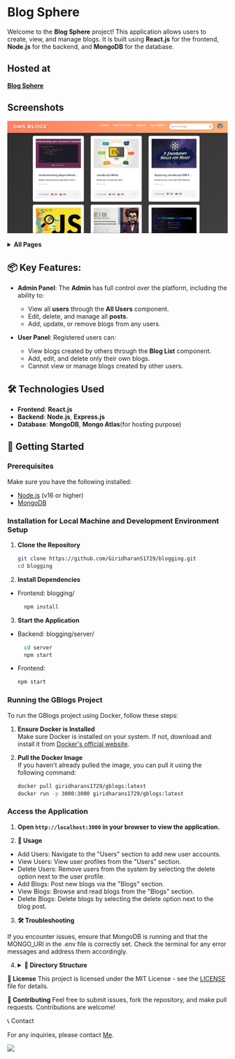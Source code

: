 # Blog Sphere

Welcome to the **Blog Sphere** project! This application allows users to create, view, and manage blogs. It is built using **React.js** for the frontend, **Node.js** for the backend, and **MongoDB** for the database.

## Hosted at
 **[Blog Sphere](https://gblogs.vercel.app)**

## Screenshots
![Blog Sphere](./public/preview.png) 

<details><summary><b>All Pages</b></summary>
<img src="./public/images/Screenshots/s1.png" alt="Screenshot 1">
<img src="./public/images/Screenshots/s2.png" alt="Screenshot 2">
<img src="./public/images/Screenshots/s3.png" alt="Screenshot 3">
<img src="./public/images/Screenshots/s4.png" alt="Screenshot 4">
<img src="./public/images/Screenshots/s5.png" alt="Screenshot 5">
<img src="./public/images/Screenshots/s6.png" alt="Screenshot 6">
<img src="./public/images/Screenshots/s7.png" alt="Screenshot 7">
<img src="./public/images/Screenshots/s8.png" alt="Screenshot 8">
<img src="./public/images/Screenshots/s9.png" alt="Screenshot 9">
<img src="./public/images/Screenshots/s10.png" alt="Screenshot 10">
<img src="./public/images/Screenshots/s11.png" alt="Screenshot 11">
<img src="./public/images/Screenshots/s12.png" alt="Screenshot 12">
<img src="./public/images/Screenshots/s13.png" alt="Screenshot 13">
<img src="./public/images/Screenshots/s14.png" alt="Screenshot 14">
<img src="./public/images/Screenshots/s15.png" alt="Screenshot 15">

</details>

## 📦 Key Features:
- **Admin Panel**: The **Admin** has full control over the platform, including the ability to:
  - View all **users** through the **All Users** component.
  - Edit, delete, and manage all **posts**.
  - Add, update, or remove blogs from any users.

- **User Panel**: Registered users can:
  - View blogs created by others through the **Blog List** component.
  - Add, edit, and delete only their own blogs.
  - Cannot view or manage blogs created by other users.


## 🛠️ Technologies Used

- **Frontend**: **React.js** 
- **Backend**: **Node.js**, **Express.js**
- **Database**: **MongoDB**, **Mongo Atlas**(for hosting purpose)

## 🚀 Getting Started

### Prerequisites

Make sure you have the following installed:

- [Node.js](https://nodejs.org/) (v16 or higher)
- [MongoDB](https://www.mongodb.com/try/download/community)

### Installation for Local Machine and Development Environment Setup  

1. **Clone the Repository**

   ```bash
   git clone https://github.com/GiridharanS1729/blogging.git
   cd blogging
   ```

2. **Install Dependencies**

- Frontend:
blogging/
  ```bash
    npm install
  ```

3. **Start the Application**

- Backend:
blogging/server/
  ```bash
    cd server
    npm start
  ```

- Frontend:

  ```bash
  npm start
  ```

### Running the GBlogs Project

To run the GBlogs project using Docker, follow these steps:

1. **Ensure Docker is Installed**  
  Make sure Docker is installed on your system. If not, download and install it from [Docker's official website](https://www.docker.com/get-started).

2. **Pull the Docker Image**  
  If you haven't already pulled the image, you can pull it using the following command:
    ```bash
    docker pull giridharans1729/gblogs:latest
    docker run -p 3000:3000 giridharans1729/gblogs:latest
    ```

### Access the Application

1. **Open ```http://localhost:3000``` in your browser to view the application.**

2. **📝 Usage**

- Add Users: Navigate to the "Users" section to add new user accounts.
- View Users: View user profiles from the "Users" section.
- Delete Users: Remove users from the system by selecting the delete option next to the user profile.
- Add Blogs: Post new blogs via the "Blogs" section.
- View Blogs: Browse and read blogs from the "Blogs" section.
- Delete Blogs: Delete blogs by selecting the delete option next to the blog post.

3. **🛠️ Troubleshooting**

If you encounter issues, ensure that MongoDB is running and that the MONGO_URI in the .env file is correctly set.
Check the terminal for any error messages and address them accordingly.

4. <details><summary><b>📂 Directory Structure</b></summary>
    <pre>
    blogging
    ├── .dockerignore
    ├── .env
    ├── .gitignore
    ├── a.txt
    ├── Dockerfile
    ├── jsonDataFiles
    │   ├── Blogging.blog.json
    │   ├── Blogging.blogs.json
    │   └── Blogging.users.json
    ├── package-lock.json
    ├── package.json
    ├── path.ini
    ├── postcss.config.js
    ├── public
    │   ├── blog.ico
    │   ├── blog.png
    │   ├── data.json
    │   ├── images
    │   │   ├── blogs
    │   │   │   ├── a.jpg
    │   │   │   ├── b.jpg
    │   │   │   ├── c.jpg
    │   │   │   ├── d.jpg
    │   │   │   ├── e.jpg
    │   │   │   ├── f.jpg
    │   │   │   ├── g.jpg
    │   │   │   └── h.jpg
    │   │   ├── folderStructure
    │   │   │   ├── left.png
    │   │   │   └── right.png
    │   │   └── users
    │   │       ├── ashok.png
    │   │       ├── aut.png
    │   │       ├── boy.png
    │   │       ├── elakiya.png
    │   │       ├── girl.png
    │   │       ├── gokul.png
    │   │       ├── mages.png
    │   │       └── sekaran.png
    │   ├── index.html
    │   ├── manifest.json
    │   ├── preview.png
    │   └── robots.txt
    ├── README.md
    ├── server
    │   ├── .env
    │   ├── .gitignore
    │   ├── package.json
    │   ├── ser.js
    │   ├── server.js
    │   └── vercel.json
    ├── src
    │   ├── App.css
    │   ├── App.jsx
    │   ├── App.test.js
    │   ├── components
    │   │   ├── about
    │   │   │   ├── index.jsx
    │   │   │   └── style.css
    │   │   ├── allusers
    │   │   │   ├── index.jsx
    │   │   │   └── user.css
    │   │   ├── BlogActions
    │   │   │   ├── BlogActions.css
    │   │   │   └── index.jsx
    │   │   ├── blogs
    │   │   │   ├── Blogs.css
    │   │   │   └── index.jsx
    │   │   ├── BlogUpdate
    │   │   │   ├── index.jsx
    │   │   │   └── updateBlog.css
    │   │   ├── contact
    │   │   │   ├── cont.css
    │   │   │   └── index.jsx
    │   │   ├── content
    │   │   │   ├── cont.css
    │   │   │   └── index.jsx
    │   │   ├── CreateBlog
    │   │   │   ├── createblog.css
    │   │   │   └── index.jsx
    │   │   ├── CreateUser
    │   │   │   ├── createUser.css
    │   │   │   └── index.jsx
    │   │   ├── footer
    │   │   │   ├── Footer.css
    │   │   │   └── index.jsx
    │   │   ├── home
    │   │   │   └── index.jsx
    │   │   ├── login
    │   │   │   ├── index.jsx
    │   │   │   └── login.css
    │   │   ├── navbar
    │   │   │   ├── index.jsx
    │   │   │   └── Navbar.css
    │   │   ├── settings
    │   │   │   ├── index.jsx
    │   │   │   └── settings.css
    │   │   ├── signup
    │   │   │   ├── index.jsx
    │   │   │   └── signup.css
    │   │   └── users
    │   │       ├── index.jsx
    │   │       └── user.css
    │   ├── config.js
    │   ├── index.css
    │   ├── index.js
    │   ├── logo.png
    │   ├── logo.svg
    │   ├── reportWebVitals.js
    │   ├── setupTests.js
    │   └── utils
    │       ├── pers.js
    │       └── prt.js
    └── tailwind.config.js
    </pre>
</details>

**📄 License**
This project is licensed under the MIT License - see the [LICENSE](LICENSE) file for details.

**🤝 Contributing**
Feel free to submit issues, fork the repository, and make pull requests. Contributions are welcome!

📞 Contact

For any inquiries, please contact [Me](giridharans1729@gmail.com).

<img src="https://api.visitorbadge.io/api/visitors?path=https%3A%2F%2Fgithub.com%2FGiridharanS1729%2Fblogging%2F&countColor=%23263759" />
 
